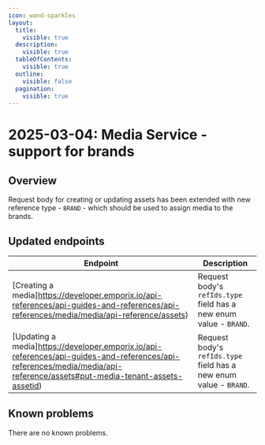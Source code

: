 ```yaml
---
icon: wand-sparkles
layout:
  title:
    visible: true
  description:
    visible: true
  tableOfContents:
    visible: true
  outline:
    visible: false
  pagination:
    visible: true
---
```


# 2025-03-04: Media Service - support for brands

## Overview

Request body for creating or updating assets has been extended with new reference type - `BRAND` - which should be used to assign media to the brands.

## Updated endpoints

| Endpoint                                                               | Description                                                      |
|------------------------------------------------------------------------|------------------------------------------------------------------|
| [Creating a media]https://developer.emporix.io/api-references/api-guides-and-references/api-references/media/media/api-reference/assets)  | Request body's `refIds.type` field has a new enum value - `BRAND`. |
| [Updating a media]https://developer.emporix.io/api-references/api-guides-and-references/api-references/media/media/api-reference/assets#put-media-tenant-assets-assetid)   | Request body's `refIds.type` field has a new enum value - `BRAND`. |

## Known problems

There are no known problems.